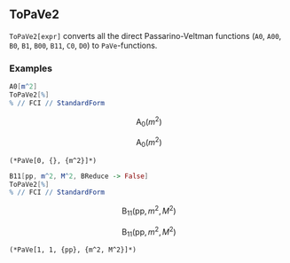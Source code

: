 ##  ToPaVe2 

`ToPaVe2[expr]` converts all the direct Passarino-Veltman functions (`A0`, `A00`, `B0`, `B1`, `B00`, `B11`, `C0`, `D0`) to `PaVe`-functions.

###  Examples 

```mathematica
A0[m^2]
ToPaVe2[%]
% // FCI // StandardForm
```

$$\text{A}_0\left(m^2\right)$$

$$\text{A}_0\left(m^2\right)$$

```
(*PaVe[0, {}, {m^2}]*)
```

```mathematica
B11[pp, m^2, M^2, BReduce -> False]
ToPaVe2[%]
% // FCI // StandardForm
```

$$\text{B}_{11}\left(\text{pp},m^2,M^2\right)$$

$$\text{B}_{11}\left(\text{pp},m^2,M^2\right)$$

```
(*PaVe[1, 1, {pp}, {m^2, M^2}]*)
```